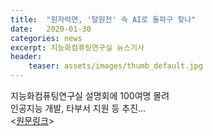 ```yaml
---
title:  "원자력연, '탈원전' 속 AI로 돌파구 찾나"
date:   2020-01-30 
categories: news
excerpt: 지능화컴퓨팅연구실 뉴스기사
header:
    teaser: assets/images/thumb_default.jpg
---
```


지능화컴퓨팅연구실 설명회에 100여명 몰려 <br>
인공지능 개발, 타부서 지원 등 추진...  <br>
<[원문링크](https://www.edaily.co.kr/news/read?newsId=03916326625635424&amp;mediaCodeNo=257)>
